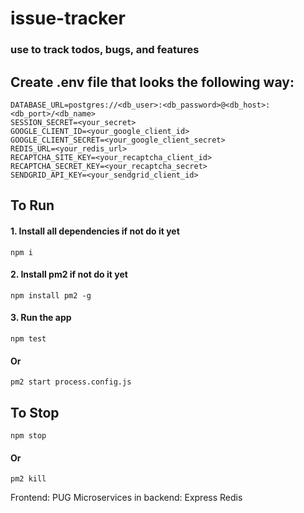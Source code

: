 # issue-tracker
### use to track todos, bugs, and features

## Create .env file that looks the following way:
```
DATABASE_URL=postgres://<db_user>:<db_password>@<db_host>:<db_port>/<db_name>
SESSION_SECRET=<your_secret>
GOOGLE_CLIENT_ID=<your_google_client_id>
GOOGLE_CLIENT_SECRET=<your_google_client_secret>
REDIS_URL=<your_redis_url>
RECAPTCHA_SITE_KEY=<your_recaptcha_client_id>
RECAPTCHA_SECRET_KEY=<your_recaptcha_secret>
SENDGRID_API_KEY=<your_sendgrid_client_id>
```

## To Run
#### 1. Install all dependencies if not do it yet
```
npm i
```
#### 2. Install pm2 if not do it yet
```
npm install pm2 -g
```
#### 3. Run the app
```
npm test
```
#### Or
```
pm2 start process.config.js
```

## To Stop
```
npm stop
```
#### Or
```
pm2 kill
```

Frontend: PUG
Microservices in backend: Express Redis
